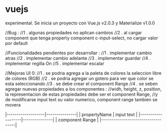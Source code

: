 # vuejs
experimental.
Se inicia un proyecto con Vue.js v2.0.3 y Materialize v1.0.0

//Bug :
//1 . algunas propiedades no aplican cambios
//2 . al cargar component que tenga property component c-input-select, no cargar valor por default

//Funcionalidades pendientes por desarrollar :
//1 . implementar cambio atras
//2 . implementar cambio adelante
//3 . implementar guardar
//4 . implementar regilla On
//5 . implementar escalar

//Mejoras UI 0: 
//1 . se podria agrega a la paleta de colores la seleccion libre de colores (RGB)
//2 . se podria agregar un gotero para ver que color se esta seleccionando
//3 . se debe crear el component Range
//4 . se seben agregar nuevas propiedades a los componentes :
//widh, height, z, position, la representacion de estas propiedades debe ser el component Range,
//y de modificarse input text su valor numerico, component range tambien se movera

|-------------------|---------------|
|	propertyName    |	input text  |
|-------------------|---------------|
|		component Range	            |
|-----------------------------------|